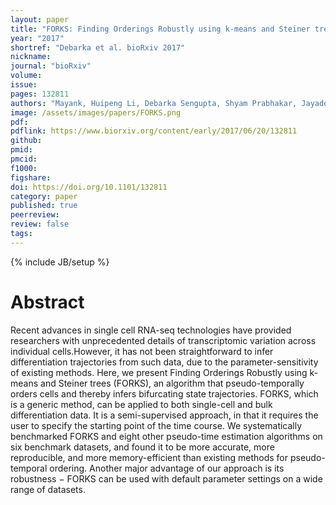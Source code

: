 ```yaml
---
layout: paper
title: "FORKS: Finding Orderings Robustly using k-means and Steiner trees"
year: "2017"
shortref: "Debarka et al. bioRxiv 2017"
nickname:
journal: "bioRxiv"
volume:
issue:
pages: 132811
authors: "Mayank, Huipeng Li, Debarka Sengupta, Shyam Prabhakar, Jayadeva Jayadeva"
image: /assets/images/papers/FORKS.png
pdf:
pdflink: https://www.biorxiv.org/content/early/2017/06/20/132811
github:
pmid:
pmcid:
f1000:
figshare:
doi: https://doi.org/10.1101/132811
category: paper
published: true
peerreview:
review: false
tags:
---
```

{% include JB/setup %}


# Abstract

Recent advances in single cell RNA-seq technologies have provided researchers with unprecedented details of transcriptomic variation across individual cells.However, it has not been straightforward to infer differentiation trajectories from such data, due to the parameter-sensitivity of existing methods. Here, we present Finding Orderings Robustly using k-means and Steiner trees (FORKS), an algorithm that pseudo-temporally orders cells and thereby infers bifurcating state trajectories. FORKS, which is a generic method, can be applied to both single-cell and bulk differentiation data. It is a semi-supervised approach, in that it requires the user to specify the starting point of the time course. We systematically benchmarked FORKS and eight other pseudo-time estimation algorithms on six benchmark datasets, and found it to be more accurate, more reproducible, and more memory-efficient than existing methods for pseudo-temporal ordering. Another major advantage of our approach is its robustness − FORKS can be used with default parameter settings on a wide range of datasets.
